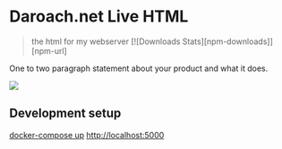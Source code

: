 # Daroach.net Live HTML
> the html for my webserver
[![Downloads Stats][npm-downloads]][npm-url]

One to two paragraph statement about your product and what it does.

![](header.png)

## Development setup

[docker-compose up](https://docs.docker.com/compose/reference/up/)
[http://localhost:5000](http://localhost:5000)
